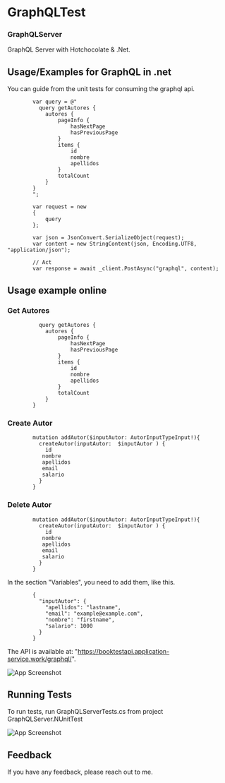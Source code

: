 
# GraphQLTest

### GraphQLServer ###
GraphQL Server with Hotchocolate & .Net.

## Usage/Examples for GraphQL in .net
You can guide from the unit tests for consuming the graphql api.

            var query = @"
              query getAutores {
                autores {
                    pageInfo {
                        hasNextPage
                        hasPreviousPage
                    }
                    items {
                        id
                        nombre
                        apellidos
                    }
                    totalCount
                }
            }
            ";

            var request = new
            {
                query
            };

            var json = JsonConvert.SerializeObject(request);
            var content = new StringContent(json, Encoding.UTF8, "application/json");

            // Act
            var response = await _client.PostAsync("graphql", content);

## Usage example online
### Get Autores
              query getAutores {
                autores {
                    pageInfo {
                        hasNextPage
                        hasPreviousPage
                    }
                    items {
                        id
                        nombre
                        apellidos
                    }
                    totalCount
                }
            }

### Create Autor
            mutation addAutor($inputAutor: AutorInputTypeInput!){
              createAutor(inputAutor:  $inputAutor ) {
                id
               nombre
               apellidos
               email
               salario 
              }
            }

### Delete Autor
            mutation addAutor($inputAutor: AutorInputTypeInput!){
              createAutor(inputAutor:  $inputAutor ) {
                id
               nombre
               apellidos
               email
               salario 
              }
            }

In the section "Variables", you need to add them, like this.

            {
              "inputAutor": {
                "apellidos": "lastname",
                "email": "example@example.com",
                "nombre": "firstname",
                "salario": 1000
              }  
            }

The API is available at: "https://booktestapi.application-service.work/graphql/".

![App Screenshot](https://res.cloudinary.com/imgresd/image/upload/v1695431017/Github/exampleBanana_sgkszv.png)
## Running Tests

To run tests, run GraphQLServerTests.cs from project GraphQLServer.NUnitTest

![App Screenshot](https://res.cloudinary.com/imgresd/image/upload/v1695431146/Github/testsGraphql_amolkl.png)


## Feedback

If you have any feedback, please reach out to me.

